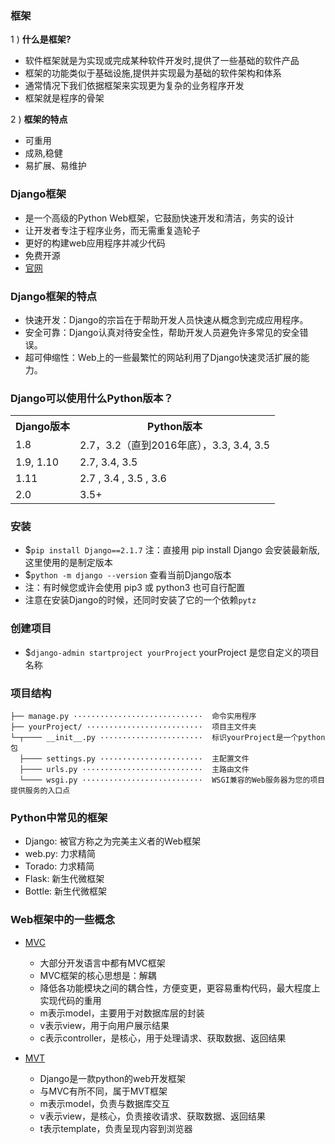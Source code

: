 ### 框架

1 ) **什么是框架?**

- 软件框架就是为实现或完成某种软件开发时,提供了一些基础的软件产品
- 框架的功能类似于基础设施,提供并实现最为基础的软件架构和体系
- 通常情况下我们依据框架来实现更为复杂的业务程序开发
- 框架就是程序的骨架

2 ) **框架的特点**

- 可重用
- 成熟,稳健
- 易扩展、易维护

### Django框架

- 是一个高级的Python Web框架，它鼓励快速开发和清洁，务实的设计
- 让开发者专注于程序业务，而无需重复造轮子
- 更好的构建web应用程序并减少代码
- 免费开源
- [官网](https://www.djangoproject.com/)

### Django框架的特点

- 快速开发：Django的宗旨在于帮助开发人员快速从概念到完成应用程序。
- 安全可靠：Django认真对待安全性，帮助开发人员避免许多常见的安全错误。
- 超可伸缩性：Web上的一些最繁忙的网站利用了Django快速灵活扩展的能力。

### Django可以使用什么Python版本？

<table>
  <tr><th>Django版本</th><th>Python版本</th></tr>
  <tr><td>1.8</td><td>2.7，3.2（直到2016年底），3.3, 3.4, 3.5</td></tr>
  <tr><td>1.9, 1.10</td><td>2.7, 3.4, 3.5</td></tr>
  <tr><td>1.11</td><td>2.7 , 3.4 , 3.5 , 3.6</td></tr>
  <tr><td>2.0</td><td>3.5+</td></tr>
</table>

### 安装
- $`pip install Django==2.1.7` 注：直接用 pip install Django 会安装最新版, 这里使用的是制定版本
- $`python -m django --version` 查看当前Django版本
- 注：有时候您或许会使用 pip3 或 python3 也可自行配置
- 注意在安装Django的时候，还同时安装了它的一个依赖`pytz`

### 创建项目

- $`django-admin startproject yourProject` yourProject 是您自定义的项目名称

### 项目结构

```
├── manage.py ·····························  命令实用程序
├── yourProject/ ··························  项目主文件夹
└─┬──── __init__.py ·······················  标识yourProject是一个python包
  ├──── settings.py ·······················  主配置文件
  ├──── urls.py ···························  主路由文件
  └──── wsgi.py ···························  WSGI兼容的Web服务器为您的项目提供服务的入口点
```

### Python中常见的框架

- Django: 被官方称之为完美主义者的Web框架
- web.py: 力求精简
- Torado: 力求精简
- Flask: 新生代微框架
- Bottle: 新生代微框架

### Web框架中的一些概念

- [MVC](https://blog.csdn.net/zuiyingong6567/article/details/80150834)
  * 大部分开发语言中都有MVC框架
  * MVC框架的核心思想是：解耦
  * 降低各功能模块之间的耦合性，方便变更，更容易重构代码，最大程度上实现代码的重用
  * m表示model，主要用于对数据库层的封装
  * v表示view，用于向用户展示结果
  * c表示controller，是核心，用于处理请求、获取数据、返回结果


- [MVT](https://blog.csdn.net/weixin_41790086/article/details/80726480)
  * Django是一款python的web开发框架
  * 与MVC有所不同，属于MVT框架
  * m表示model，负责与数据库交互
  * v表示view，是核心，负责接收请求、获取数据、返回结果
  * t表示template，负责呈现内容到浏览器